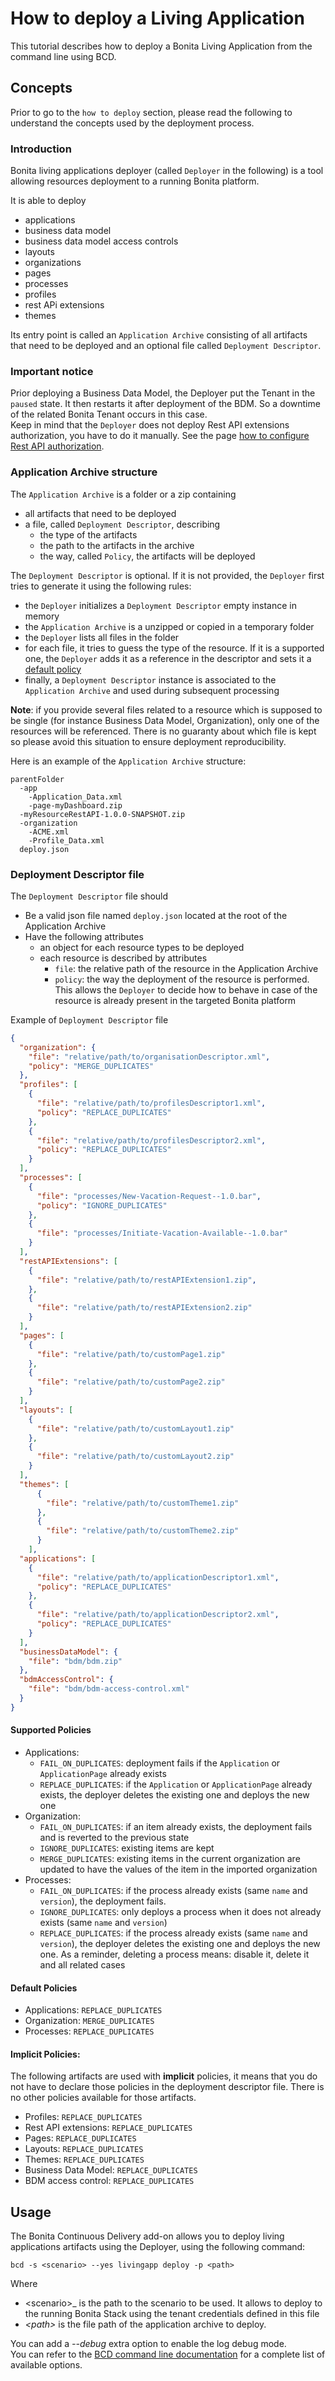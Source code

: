 # How to deploy a Living Application

This tutorial describes how to deploy a Bonita Living Application from the command line using BCD.


## Concepts

Prior to go to the `how to deploy` section, please read the following to understand the concepts used by the deployment
process.

### Introduction

Bonita living applications deployer (called `Deployer` in the following) is a tool allowing resources deployment to a running Bonita platform.

It is able to deploy
 * applications
 * business data model
 * business data model access controls
 * layouts
 * organizations
 * pages
 * processes
 * profiles
 * rest APi extensions
 * themes

Its entry point is called an `Application Archive` consisting of all artifacts that need to be deployed and an optional
file called `Deployment Descriptor`.


### Important notice

Prior deploying a Business Data Model, the Deployer put the Tenant in the  `paused`  state. It then restarts it after
deployment of the BDM. So a downtime of the related Bonita Tenant occurs in this case.  
Keep in mind that the `Deployer` does not deploy Rest API extensions authorization, you have to do it manually. See the page [how to configure Rest API authorization](how_to_configure_rest_api_authorization).


### Application Archive structure

The `Application Archive` is a folder or a zip containing
* all artifacts that need to be deployed
* a file, called `Deployment Descriptor`, describing
  * the type of the artifacts
  * the path to the artifacts in the archive
  * the way, called `Policy`, the artifacts will be deployed

The `Deployment Descriptor` is optional. If it is not provided, the `Deployer` first tries to generate it using the
following rules:
* the `Deployer` initializes a `Deployment Descriptor` empty instance in memory
* the `Application Archive` is a unzipped or copied in a temporary folder
* the `Deployer` lists all files in the folder
* for each file, it tries to guess the type of the resource. If it is a supported one, the `Deployer` adds it as a reference
in the descriptor and sets it a [default policy](#default-policies)
* finally, a `Deployment Descriptor` instance is associated to the `Application Archive` and used during subsequent processing

**Note**: if you provide several files related to a resource which is supposed to be single (for instance Business Data Model,
Organization), only one of the resources will be referenced. There is no guaranty about which file is kept so please avoid
this situation to ensure deployment reproducibility.


Here is an example of the `Application Archive` structure:
```
parentFolder
  -app
    -Application_Data.xml
    -page-myDashboard.zip
  -myResourceRestAPI-1.0.0-SNAPSHOT.zip
  -organization
    -ACME.xml
    -Profile_Data.xml
  deploy.json
```

### Deployment Descriptor file

The `Deployment Descriptor` file should
* Be a valid json file named `deploy.json` located at the root of the Application Archive
* Have the following attributes
  * an object for each resource types to be deployed
  * each resource is described by attributes
    * `file`: the relative path of the resource in the Application Archive
    * `policy`: the way the deployment of the resource is performed. This allows the `Deployer` to decide how to behave in case of the resource is already present in the targeted Bonita platform

Example of `Deployment Descriptor` file
```json
{
  "organization": {
    "file": "relative/path/to/organisationDescriptor.xml",
    "policy": "MERGE_DUPLICATES"
  },
  "profiles": [
    {
      "file": "relative/path/to/profilesDescriptor1.xml",
      "policy": "REPLACE_DUPLICATES"
    },
    {
      "file": "relative/path/to/profilesDescriptor2.xml",
      "policy": "REPLACE_DUPLICATES"
    }
  ],
  "processes": [
    {
      "file": "processes/New-Vacation-Request--1.0.bar",
      "policy": "IGNORE_DUPLICATES"
    },
    {
      "file": "processes/Initiate-Vacation-Available--1.0.bar"
    }
  ],
  "restAPIExtensions": [
    {
      "file": "relative/path/to/restAPIExtension1.zip",
    },
    {
      "file": "relative/path/to/restAPIExtension2.zip"
    }
  ],
  "pages": [
    {
      "file": "relative/path/to/customPage1.zip"
    },
    {
      "file": "relative/path/to/customPage2.zip"
    }
  ],
  "layouts": [
    {
      "file": "relative/path/to/customLayout1.zip"
    },
    {
      "file": "relative/path/to/customLayout2.zip"
    }
  ],
  "themes": [
      {
        "file": "relative/path/to/customTheme1.zip"
      },
      {
        "file": "relative/path/to/customTheme2.zip"
      }
    ],
  "applications": [
    {
      "file": "relative/path/to/applicationDescriptor1.xml",
      "policy": "REPLACE_DUPLICATES"
    },
    {
      "file": "relative/path/to/applicationDescriptor2.xml",
      "policy": "REPLACE_DUPLICATES"
    }
  ],
  "businessDataModel": {
    "file": "bdm/bdm.zip"
  },
  "bdmAccessControl": {
    "file": "bdm/bdm-access-control.xml"
  }
}
```

#### Supported Policies

* Applications:
  * `FAIL_ON_DUPLICATES`: deployment fails if the `Application` or `ApplicationPage` already exists
  * `REPLACE_DUPLICATES`: if the `Application` or `ApplicationPage` already exists, the deployer deletes the existing one
  and deploys the new one
* Organization:
  * `FAIL_ON_DUPLICATES`: if an item already exists, the deployment fails and is reverted to the previous state
  * `IGNORE_DUPLICATES`: existing items are kept
  * `MERGE_DUPLICATES`: existing items in the current organization are updated to have the values of the item in the
  imported organization
* Processes:
  * `FAIL_ON_DUPLICATES`: if the process already exists (same `name` and `version`), the deployment fails.
  * `IGNORE_DUPLICATES`: only deploys a process when it does not already exists (same `name` and `version`)
  * `REPLACE_DUPLICATES`: if the process already exists (same `name` and `version`), the deployer deletes the existing one
  and deploys the new one. As a reminder, deleting a process means: disable it, delete it and all related cases


#### Default Policies

 * Applications: `REPLACE_DUPLICATES`
 * Organization: `MERGE_DUPLICATES`
 * Processes: `REPLACE_DUPLICATES`
 
 
#### Implicit Policies:

The following artifacts are used with **implicit** policies, it means that you do not have to declare those policies in
the deployment descriptor file. There is no other policies available for those artifacts.
 * Profiles: `REPLACE_DUPLICATES`
 * Rest API extensions: `REPLACE_DUPLICATES`
 * Pages: `REPLACE_DUPLICATES`
 * Layouts: `REPLACE_DUPLICATES`
 * Themes: `REPLACE_DUPLICATES`
 * Business Data Model: `REPLACE_DUPLICATES`
 * BDM access control: `REPLACE_DUPLICATES`



## Usage

The Bonita Continuous Delivery add-on allows you to deploy living applications artifacts using the Deployer, using the
following command:
```
bcd -s <scenario> --yes livingapp deploy -p <path>
```
Where
* \<scenario>_ is the path to the scenario to be used. It allows to deploy to the running Bonita Stack using the tenant
credentials defined in this file
* _\<path>_ is the file path of the application archive to deploy.


You can add a _-\-debug_ extra option to enable the log debug mode.  
You can refer to the [BCD command line documentation](bcd_cli.md) for a complete list of available options.
